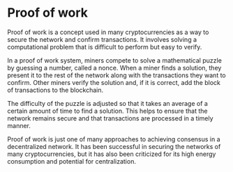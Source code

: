 # Proof of work

Proof of work is a concept used in many cryptocurrencies as a way to secure the network and confirm transactions. It involves solving a computational problem that is difficult to perform but easy to verify.

In a proof of work system, miners compete to solve a mathematical puzzle by guessing a number, called a nonce. When a miner finds a solution, they present it to the rest of the network along with the transactions they want to confirm. Other miners verify the solution and, if it is correct, add the block of transactions to the blockchain.

The difficulty of the puzzle is adjusted so that it takes an average of a certain amount of time to find a solution. This helps to ensure that the network remains secure and that transactions are processed in a timely manner.

Proof of work is just one of many approaches to achieving consensus in a decentralized network. It has been successful in securing the networks of many cryptocurrencies, but it has also been criticized for its high energy consumption and potential for centralization.
